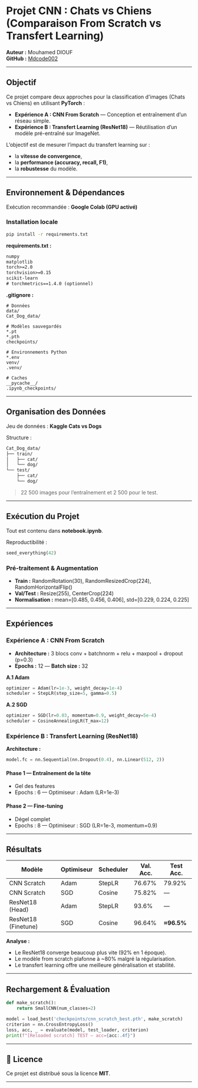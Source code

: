 # Projet CNN : Chats vs Chiens (Comparaison From Scratch vs Transfert Learning)

**Auteur :** Mouhamed DIOUF  
**GitHub :** [Mdcode002](https://github.com/Mdcode002)

---

## Objectif

Ce projet compare deux approches pour la classification d'images (Chats vs Chiens) en utilisant **PyTorch** :

- **Expérience A : CNN From Scratch** — Conception et entraînement d’un réseau simple.
- **Expérience B : Transfert Learning (ResNet18)** — Réutilisation d’un modèle pré-entraîné sur ImageNet.

L’objectif est de mesurer l’impact du transfert learning sur :
- la **vitesse de convergence**,
- la **performance (accuracy, recall, F1)**,
- la **robustesse** du modèle.

---

## Environnement & Dépendances

Exécution recommandée : **Google Colab (GPU activé)**

### Installation locale

```bash
pip install -r requirements.txt
```

**requirements.txt :**
```txt
numpy
matplotlib
torch>=2.0
torchvision>=0.15
scikit-learn
# torchmetrics==1.4.0 (optionnel)
```

**.gitignore :**
```gitignore
# Données
data/
Cat_Dog_data/

# Modèles sauvegardés
*.pt
*.pth
checkpoints/

# Environnements Python
*.env
venv/
.venv/

# Caches
__pycache__/
.ipynb_checkpoints/
```

---

## Organisation des Données

Jeu de données : **Kaggle Cats vs Dogs**

Structure :
```bash
Cat_Dog_data/
├── train/
│   ├── cat/
│   └── dog/
└── test/
    ├── cat/
    └── dog/
```
> 22 500 images pour l’entraînement et 2 500 pour le test.

---

## Exécution du Projet

Tout est contenu dans **notebook.ipynb**.

Reproductibilité :
```python
seed_everything(42)
```

### Pré-traitement & Augmentation
- **Train :** RandomRotation(30), RandomResizedCrop(224), RandomHorizontalFlip()
- **Val/Test :** Resize(255), CenterCrop(224)
- **Normalisation :** mean=[0.485, 0.456, 0.406], std=[0.229, 0.224, 0.225]

---

## Expériences

### Expérience A : CNN From Scratch

- **Architecture :** 3 blocs conv + batchnorm + relu + maxpool + dropout (p=0.3)
- **Epochs :** 12 — **Batch size :** 32

**A.1 Adam**
```python
optimizer = Adam(lr=1e-3, weight_decay=1e-4)
scheduler = StepLR(step_size=5, gamma=0.5)
```

**A.2 SGD**
```python
optimizer = SGD(lr=0.03, momentum=0.9, weight_decay=5e-4)
scheduler = CosineAnnealingLR(T_max=12)
```

### Expérience B : Transfert Learning (ResNet18)

**Architecture :**
```python
model.fc = nn.Sequential(nn.Dropout(0.4), nn.Linear(512, 2))
```

#### Phase 1 — Entraînement de la tête
- Gel des features
- Epochs : 6 — Optimiseur : Adam (LR=1e-3)

#### Phase 2 — Fine-tuning
- Dégel complet
- Epochs : 8 — Optimiseur : SGD (LR=1e-3, momentum=0.9)

---

## Résultats

| Modèle | Optimiseur | Scheduler | Val. Acc. | Test Acc. |
|---------|-------------|------------|------------|------------|
| CNN Scratch | Adam | StepLR | 76.67% | 79.92% |
| CNN Scratch | SGD | Cosine | 75.82% | — |
| ResNet18 (Head) | Adam | StepLR | 93.6% | — |
| ResNet18 (Finetune) | SGD | Cosine | 96.64% | **≈96.5%** |

**Analyse :**
- Le ResNet18 converge beaucoup plus vite (92% en 1 époque).
- Le modèle from scratch plafonne à ~80% malgré la régularisation.
- Le transfert learning offre une meilleure généralisation et stabilité.

---

## Rechargement & Évaluation

```python
def make_scratch():
    return SmallCNN(num_classes=2)

model = load_best('checkpoints/cnn_scratch_best.pth', make_scratch)
criterion = nn.CrossEntropyLoss()
loss, acc, _ = evaluate(model, test_loader, criterion)
print(f"[Reloaded scratch] TEST — acc={acc:.4f}")
```

---


## 📜 Licence

Ce projet est distribué sous la licence **MIT**.

---
